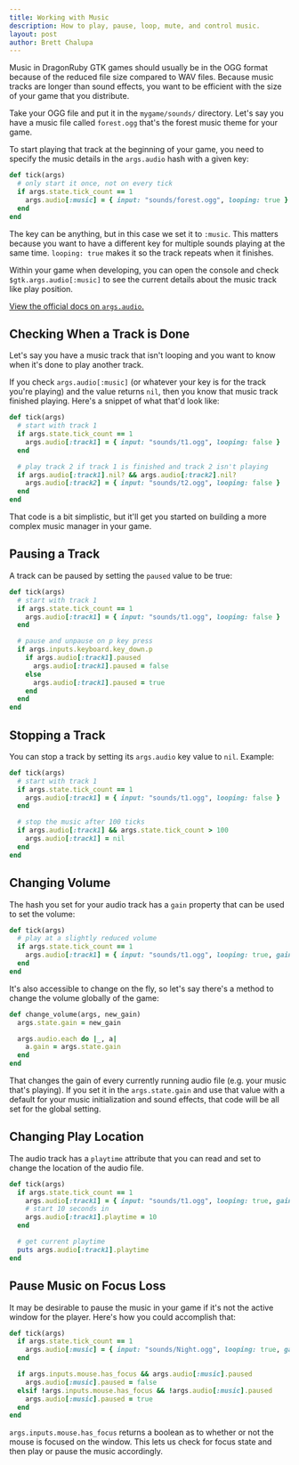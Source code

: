 ```yaml
---
title: Working with Music
description: How to play, pause, loop, mute, and control music.
layout: post
author: Brett Chalupa
---
```


Music in DragonRuby GTK games should usually be in the OGG format because of the reduced file size compared to WAV files. Because music tracks are longer than sound effects, you want to be efficient with the size of your game that you distribute.

Take your OGG file and put it in the `mygame/sounds/` directory. Let's say you have a music file called `forest.ogg` that's the forest music theme for your game.

To start playing that track at the beginning of your game, you need to specify the music details in the `args.audio` hash with a given key:

``` ruby
def tick(args)
  # only start it once, not on every tick
  if args.state.tick_count == 1
    args.audio[:music] = { input: "sounds/forest.ogg", looping: true }
  end
end
```

The key can be anything, but in this case we set it to `:music`. This matters because you want to have a different key for multiple sounds playing at the same time. `looping: true` makes it so the track repeats when it finishes.

Within your game when developing, you can open the console and check `$gtk.args.audio[:music]` to see the current details about the music track like play position.

[View the official docs on `args.audio`.](https://docs.dragonruby.org/#/api/audio)

## Checking When a Track is Done

Let's say you have a music track that isn't looping and you want to know when it's done to play another track.

If you check `args.audio[:music]` (or whatever your key is for the track you're playing) and the value returns `nil`, then you know that music track finished playing. Here's a snippet of what that'd look like:

``` ruby
def tick(args)
  # start with track 1
  if args.state.tick_count == 1
    args.audio[:track1] = { input: "sounds/t1.ogg", looping: false }
  end

  # play track 2 if track 1 is finished and track 2 isn't playing
  if args.audio[:track1].nil? && args.audio[:track2].nil?
    args.audio[:track2] = { input: "sounds/t2.ogg", looping: false }
  end
end
```

That code is a bit simplistic, but it'll get you started on building a more complex music manager in your game.

## Pausing a Track

A track can be paused by setting the `paused` value to be true:

``` ruby
def tick(args)
  # start with track 1
  if args.state.tick_count == 1
    args.audio[:track1] = { input: "sounds/t1.ogg", looping: false }
  end

  # pause and unpause on p key press
  if args.inputs.keyboard.key_down.p
    if args.audio[:track1].paused
      args.audio[:track1].paused = false
    else
      args.audio[:track1].paused = true
    end
  end
end
```

## Stopping a Track

You can stop a track by setting its `args.audio` key value to `nil`. Example:

``` ruby
def tick(args)
  # start with track 1
  if args.state.tick_count == 1
    args.audio[:track1] = { input: "sounds/t1.ogg", looping: false }
  end

  # stop the music after 100 ticks
  if args.audio[:track1] && args.state.tick_count > 100
    args.audio[:track1] = nil
  end
end
```

## Changing Volume

The hash you set for your audio track has a `gain` property that can be used to set the volume:

``` ruby
def tick(args)
  # play at a slightly reduced volume
  if args.state.tick_count == 1
    args.audio[:track1] = { input: "sounds/t1.ogg", looping: true, gain: 0.8 }
  end
end
```

It's also accessible to change on the fly, so let's say there's a method to change the volume globally of the game:

``` ruby
def change_volume(args, new_gain)
  args.state.gain = new_gain

  args.audio.each do |_, a|
    a.gain = args.state.gain
  end
end
```

That changes the gain of every currently running audio file (e.g. your music that's playing). If you set it in the `args.state.gain` and use that value with a default for your music initialization and sound effects, that code will be all set for the global setting.

## Changing Play Location

The audio track has a `playtime` attribute that you can read and set to change the location of the audio file.

``` ruby
def tick(args)
  if args.state.tick_count == 1
    args.audio[:track1] = { input: "sounds/t1.ogg", looping: true, gain: 0.8 }
    # start 10 seconds in
    args.audio[:track1].playtime = 10
  end

  # get current playtime
  puts args.audio[:track1].playtime
end
```

## Pause Music on Focus Loss

It may be desirable to pause the music in your game if it's not the active window for the player. Here's how you could accomplish that:

``` ruby
def tick(args)
  if args.state.tick_count == 1
    args.audio[:music] = { input: "sounds/Night.ogg", looping: true, gain: 0.8, pitch: 1.0 }
  end

  if args.inputs.mouse.has_focus && args.audio[:music].paused
    args.audio[:music].paused = false
  elsif !args.inputs.mouse.has_focus && !args.audio[:music].paused
    args.audio[:music].paused = true
  end
end
```

`args.inputs.mouse.has_focus` returns a boolean as to whether or not the mouse is focused on the window. This lets us check for focus state and then play or pause the music accordingly.
